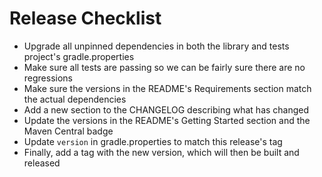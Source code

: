 # Release Checklist
- Upgrade all unpinned dependencies in both the library and tests project's gradle.properties
- Make sure all tests are passing so we can be fairly sure there are no regressions
- Make sure the versions in the README's Requirements section match the actual dependencies
- Add a new section to the CHANGELOG describing what has changed
- Update the versions in the README's Getting Started section and the Maven Central badge
- Update `version` in gradle.properties to match this release's tag
- Finally, add a tag with the new version, which will then be built and released
